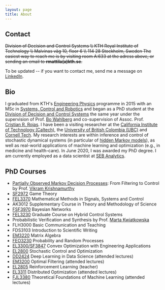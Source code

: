 ```yaml
---
layout: page
title: About
---
```


## Contact 
<del>
Division of Decision and Control Systems \\
KTH Royal Institute of Technology \\
Malvinas väg 10, floor 6 \\
114 28 Stockholm, Sweden 
</del>

<del>
The easiest way to reach me is by visiting room A:633 at the adress above, or
sending an email to <b>rmattila(a)kth.se</b>.
</del>

To be updated -- if you want to contact me, send me a message on
[LinkedIn](https://se.linkedin.com/in/robert-mattila-370064a4).

## Bio

I graduated from KTH's [Engineering
Physics](https://www.kth.se/student/kurser/program/CTFYS/20102/mal?l=en) programme in 2015
with an MSc in [Systems, Control and
Robotics](https://www.kth.se/en/studies/master/systems-control-robotics/description-1.8733)
and began as a PhD student at the [Division of Decision and Control
Systems](https://www.kth.se/dcs/) the same year under the supervision of Prof. [Bo
Wahlberg](http://people.kth.se/~bo/) and co-supervision of Assoc. Prof. [Cristian R.
Rojas](https://people.kth.se/~crro/). I have been a visiting researcher at the [California
Institute of Technology (Caltech)](http://www.caltech.edu), the [University of British
Colombia (UBC)](https://www.ubc.ca) and [Cornell Tech](https://tech.cornell.edu). My
research interests are within inference and control of stochastic dynamical systems (in
particular of [hidden Markov models](https://en.wikipedia.org/wiki/Hidden_Markov_model)),
as well as real-world applications of machine learning and optimization (e.g., in medicine
and health-care). In June 2020, I was awarded my PhD degree. I am currently employed as
a data scientist at [SEB Analytics](https://seb.se/).

## PhD Courses
* [Partially Observed Markov Decision
Processes](http://people.kth.se/~bo/Vikram/Course.html): From Filtering to Control by Prof. [Vikram
Krishnamurthy](https://vikram.ece.cornell.edu/)
* [SF2972](https://www.kth.se/student/kurser/kurs/SF2972?l=en) Game Theory
* [FEL3370](http://people.kth.se/~crro/Math_Methods/Course.html) Mathematical Methods in Signals, Systems and Control
* AK3012 Supplementary Course in Theory and Methodology of Science
* [FSF3970](https://people.kth.se/~tjtkoski/banet2015.html) Bayesian Networks
* [FEL3230](https://people.kth.se/~boskos/hybrid.html) Graduate Course on Hybrid Control Systems 
* Probabilistic Verification and Synthesis by Prof. [Marta Kwiatkowska](http://www.cs.ox.ac.uk/marta.kwiatkowska/)
* FLH3000 Basic Communication and Teaching
* FDS3103 Introduction to Scientific Writing
* [EM3220](https://www.kth.se/student/kurser/kurs/EM3220?l=en) Matrix Algebra
* [FEO3230](https://people.kth.se/~skoglund/edu/probability/) Probability and Random Processes
* [EL3300/SF3847](http://www.math.kth.se/optsyst/forskning/forskarutbildning/SF3847/info.html) Convex Optimization with Engineering Applications
* [EL2800](https://www.kth.se/student/kurser/kurs/EL2800?l=en) Stochastic Control and Optimization
* [DD2424](https://www.kth.se/student/kurser/kurs/DD2424?l=en) Deep Learning in Data Science (attended lectures)
* [EM3200](https://www.kth.se/student/kurser/kurs/EM3200?l=en) Optimal Filtering (attended lectures)
* [EL2805](https://www.kth.se/student/kurser/kurs/EL2805?l=en) Reinforcement Learning (teacher)
* [EL3311](https://www.kth.se/student/kurser/kurs/EL3311) Distributed Optimization (attended lectures)
* [FJL3380](https://www.kth.se/social/group/fjl3380-theoretical-/) Theoretical Foundations of Machine Learning (attended lectures)

